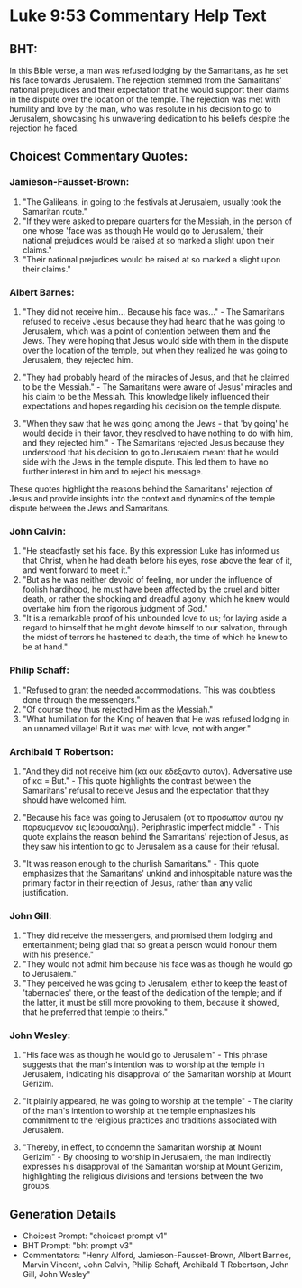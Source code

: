 # Luke 9:53 Commentary Help Text

## BHT:
In this Bible verse, a man was refused lodging by the Samaritans, as he set his face towards Jerusalem. The rejection stemmed from the Samaritans' national prejudices and their expectation that he would support their claims in the dispute over the location of the temple. The rejection was met with humility and love by the man, who was resolute in his decision to go to Jerusalem, showcasing his unwavering dedication to his beliefs despite the rejection he faced.

## Choicest Commentary Quotes:
### Jamieson-Fausset-Brown:
1. "The Galileans, in going to the festivals at Jerusalem, usually took the Samaritan route."
2. "If they were asked to prepare quarters for the Messiah, in the person of one whose 'face was as though He would go to Jerusalem,' their national prejudices would be raised at so marked a slight upon their claims."
3. "Their national prejudices would be raised at so marked a slight upon their claims."

### Albert Barnes:
1. "They did not receive him... Because his face was..." - The Samaritans refused to receive Jesus because they had heard that he was going to Jerusalem, which was a point of contention between them and the Jews. They were hoping that Jesus would side with them in the dispute over the location of the temple, but when they realized he was going to Jerusalem, they rejected him.

2. "They had probably heard of the miracles of Jesus, and that he claimed to be the Messiah." - The Samaritans were aware of Jesus' miracles and his claim to be the Messiah. This knowledge likely influenced their expectations and hopes regarding his decision on the temple dispute.

3. "When they saw that he was going among the Jews - that 'by going' he would decide in their favor, they resolved to have nothing to do with him, and they rejected him." - The Samaritans rejected Jesus because they understood that his decision to go to Jerusalem meant that he would side with the Jews in the temple dispute. This led them to have no further interest in him and to reject his message.

These quotes highlight the reasons behind the Samaritans' rejection of Jesus and provide insights into the context and dynamics of the temple dispute between the Jews and Samaritans.

### John Calvin:
1. "He steadfastly set his face. By this expression Luke has informed us that Christ, when he had death before his eyes, rose above the fear of it, and went forward to meet it."
2. "But as he was neither devoid of feeling, nor under the influence of foolish hardihood, he must have been affected by the cruel and bitter death, or rather the shocking and dreadful agony, which he knew would overtake him from the rigorous judgment of God."
3. "It is a remarkable proof of his unbounded love to us; for laying aside a regard to himself that he might devote himself to our salvation, through the midst of terrors he hastened to death, the time of which he knew to be at hand."

### Philip Schaff:
1. "Refused to grant the needed accommodations. This was doubtless done through the messengers." 
2. "Of course they thus rejected Him as the Messiah."
3. "What humiliation for the King of heaven that He was refused lodging in an unnamed village! But it was met with love, not with anger."

### Archibald T Robertson:
1. "And they did not receive him (κα ουκ εδεξαντο αυτον). Adversative use of κα = But." - This quote highlights the contrast between the Samaritans' refusal to receive Jesus and the expectation that they should have welcomed him.

2. "Because his face was going to Jerusalem (οτ το προσωπον αυτου ην πορευομενον εις Ιερουσαλημ). Periphrastic imperfect middle." - This quote explains the reason behind the Samaritans' rejection of Jesus, as they saw his intention to go to Jerusalem as a cause for their refusal.

3. "It was reason enough to the churlish Samaritans." - This quote emphasizes that the Samaritans' unkind and inhospitable nature was the primary factor in their rejection of Jesus, rather than any valid justification.

### John Gill:
1. "They did receive the messengers, and promised them lodging and entertainment; being glad that so great a person would honour them with his presence."
2. "They would not admit him because his face was as though he would go to Jerusalem."
3. "They perceived he was going to Jerusalem, either to keep the feast of 'tabernacles' there, or the feast of the dedication of the temple; and if the latter, it must be still more provoking to them, because it showed, that he preferred that temple to theirs."

### John Wesley:
1. "His face was as though he would go to Jerusalem" - This phrase suggests that the man's intention was to worship at the temple in Jerusalem, indicating his disapproval of the Samaritan worship at Mount Gerizim.

2. "It plainly appeared, he was going to worship at the temple" - The clarity of the man's intention to worship at the temple emphasizes his commitment to the religious practices and traditions associated with Jerusalem.

3. "Thereby, in effect, to condemn the Samaritan worship at Mount Gerizim" - By choosing to worship in Jerusalem, the man indirectly expresses his disapproval of the Samaritan worship at Mount Gerizim, highlighting the religious divisions and tensions between the two groups.


## Generation Details
- Choicest Prompt: "choicest prompt v1"
- BHT Prompt: "bht prompt v3"
- Commentators: "Henry Alford, Jamieson-Fausset-Brown, Albert Barnes, Marvin Vincent, John Calvin, Philip Schaff, Archibald T Robertson, John Gill, John Wesley"
